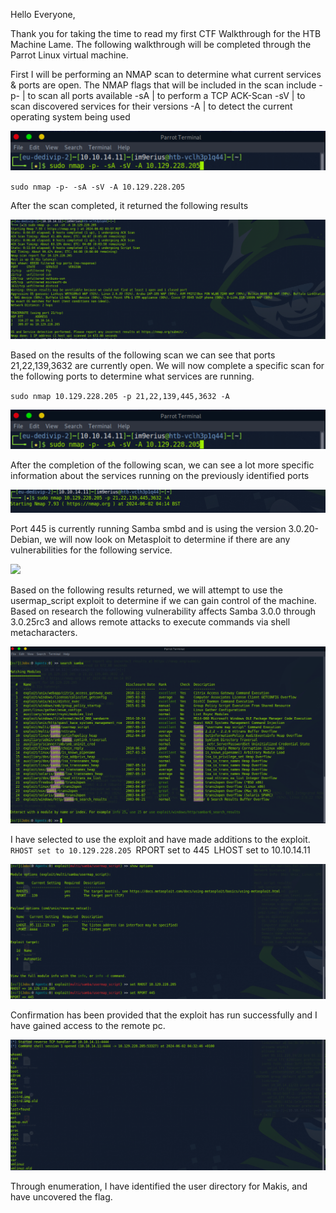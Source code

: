 Hello Everyone,

Thank you for taking the time to read my first CTF Walkthrough for the HTB Machine Lame. The following walkthrough will be completed through the Parrot Linux virtual machine. 

First I will be performing an NMAP scan to determine what current services & ports are open. The NMAP flags that will be included in the scan include 
-p- | to scan all ports available
-sA | to perform a TCP ACK-Scan 
-sV | to scan discovered services for their versions 
-A | to detect the current operating system being used

![](Writeups/images/lame_1.png)

`sudo nmap -p- -sA -sV -A 10.129.228.205`

After the scan completed, it returned the following results 

![](Writeups/images/lame_2.png)

Based on the results of the following scan we can see that ports 21,22,139,3632 are currently open. We will now complete a specific scan for the following ports to determine what services are running. 

`sudo nmap 10.129.228.205 -p 21,22,139,445,3632 -A`

![](Writeups/images/lame_3.png)

After the completion of the following scan, we can see a lot more specific information about the services running on the previously identified ports 

![](Writeups/images/lame_4.png)

Port 445 is currently running Samba smbd and is using the version 3.0.20-Debian, we will now look on Metasploit to determine if there are any vulnerabilities for the following service. 

![](Writeups/images/lame_5.png)

Based on the following results returned, we will attempt to use the usermap_script exploit to determine if we can gain control of the machine. Based on research the following vulnerability affects Samba 3.0.0 through 3.0.25rc3 and allows remote attacks to execute commands via shell metacharacters. 

![](Writeups/images/lame_6.png)

I have selected to use the exploit and have made additions to the exploit.
`RHOST set to 10.129.228.205
`RPORT set to 445`
`LHOST set to 10.10.14.11


![](Writeups/images/lame_7.png)

Confirmation has been provided that the exploit has run successfully and I have gained access to the remote pc. 

![](Writeups/images/lame_8.png)

Through enumeration, I have identified the user directory for Makis, and have uncovered the flag. 
